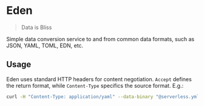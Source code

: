# Eden
> Data is Bliss

Simple data conversion service to and from common data formats, such as JSON, YAML, TOML, EDN, etc.

## Usage
Eden uses standard HTTP headers for content negotiation. `Accept` defines the return format, while `Content-Type` specifics the source format. E.g.:

```bash
curl -H "Content-Type: application/yaml" --data-binary "@serverless.yml" -H "Accept: application/edn" https://2drrpzm6i9.execute-api.us-east-1.amazonaws.com/dev
```